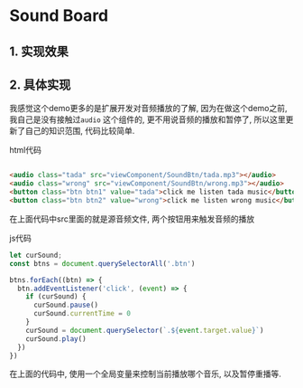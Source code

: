 # Sound Board

## 1. 实现效果
<SoundBoard />

## 2. 具体实现
我感觉这个demo更多的是扩展开发对音频播放的了解, 因为在做这个demo之前, 我自己是没有接触过`audio` 这个组件的, 更不用说音频的播放和暂停了, 所以这里更新了自己的知识范围, 代码比较简单.

html代码

```html

<audio class="tada" src="viewComponent/SoundBtn/tada.mp3"></audio>
<audio class="wrong" src="viewComponent/SoundBtn/wrong.mp3"></audio>
<button class="btn btn1" value="tada">click me listen tada music</button>
<button class="btn btn2" value="wrong">click me listen wrong music</button>
```
在上面代码中src里面的就是源音频文件, 两个按钮用来触发音频的播放

js代码
```javascript
let curSound;
const btns = document.querySelectorAll('.btn')

btns.forEach((btn) => {
  btn.addEventListener('click', (event) => {
    if (curSound) {
      curSound.pause()
      curSound.currentTime = 0
    }
    curSound = document.querySelector(`.${event.target.value}`)
    curSound.play()
  })
})
```
在上面的代码中, 使用一个全局变量来控制当前播放哪个音乐, 以及暂停重播等.

<script setup>
import SoundBoard from './viewComponent/SoundBtn/SoundBtn.vue'
</script>
